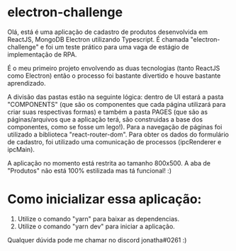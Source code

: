 # electron-challenge

Olá, está é uma aplicação de cadastro de produtos desenvolvida em ReactJS, MongoDB Electron utilizando Typescript. É chamada "electron-challenge" e foi um teste prático para uma vaga de estágio de implementação de RPA.

É o meu primeiro projeto envolvendo as duas tecnologias (tanto ReactJS como Electron) então o processo foi bastante divertido e houve bastante aprendizado.

A divisão das pastas estão na seguinte lógica: dentro de UI estará a pasta "COMPONENTS" (que são os componentes que cada página utilizará para criar suas respectivas formas) e também a pasta PAGES (que são as páginas/arquivos que a aplicação terá, são construidas a base dos componentes, como se fosse um lego!). Para a navegação de páginas foi utilizado a biblioteca "react-router-dom". Para obter os dados do formulário de cadastro, foi utilizado uma comunicação de processos (ipcRenderer e ipcMain).

A aplicação no momento está restrita ao tamanho 800x500. A aba de "Produtos" não está 100% estilizada mas tá funcional! :) 

# Como inicializar essa aplicação:

1. Utilize o comando "yarn" para baixar as dependencias.
2. Utilize o comando "yarn dev" para iniciar a aplicação.

Qualquer dúvida pode me chamar no discord jonatha#0261 :) 
